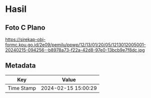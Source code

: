 # Hasil

## Foto C Plano

https://sirekap-obj-formc.kpu.go.id/2e09/pemilu/ppwp/12/13/01/20/05/1213012005001-20240215-094256--b8978a73-f22a-42d8-97e0-13bcb9e7f8dc.jpg


## Metadata

| Key        | Value               |
| ---------- | ------------------- |
| Time Stamp | 2024-02-15 15:00:29 |



